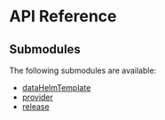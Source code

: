 # API Reference <a name="API Reference" id="api-reference"></a>

## Submodules <a name="Submodules" id="submodules"></a>

The following submodules are available:

- [dataHelmTemplate](./dataHelmTemplate.typescript.md)
- [provider](./provider.typescript.md)
- [release](./release.typescript.md)





